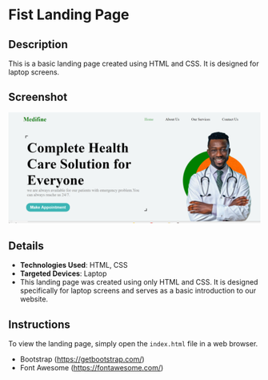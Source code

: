 # Fist Landing Page 

## Description
This is a basic landing page created using HTML and CSS. It is designed for laptop screens. 

## Screenshot
![Landing Page Screenshot](/Landing_page_2/landingpage2.png)

## Details
- **Technologies Used**: HTML, CSS
- **Targeted Devices**: Laptop
- This landing page was created using only HTML and CSS. It is designed specifically for laptop screens and serves as a basic introduction to our website.

## Instructions
To view the landing page, simply open the `index.html` file in a web browser.


- Bootstrap (https://getbootstrap.com/)
- Font Awesome (https://fontawesome.com/)
